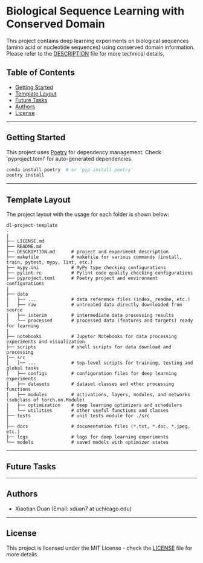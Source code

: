 # Biological Sequence Learning with Conserved Domain
This project contains deep learning experiments on biological sequences (amino acid or nucleotide sequences) using conserved domain information. 
Please refer to the [DESCRIPTION](docs/DESCRIPTION.md) file for more technical details.


## Table of Contents  
-   [Getting Started](#getting-started)
-   [Template Layout](#template-layout)
-   [Future Tasks](#future-tasks)
-   [Authors](#authors)
-   [License](#license)


---
## Getting Started
This project uses [Poetry](https://python-poetry.org/) for dependency management. 
Check 'pyproject.toml' for auto-generated dependencies. 
```bash
conda install poetry  # or 'pip install poetry'
poetry install
```


---
## Template Layout
The project layout with the usage for each folder is shown below:
```text
dl-project-template
.
|
├── LICENSE.md
├── README.md
├── DESCRIPTION.md      # project and experiment description
├── makefile            # makefile for various commands (install, train, pytest, mypy, lint, etc.) 
├── mypy.ini            # MyPy type checking configurations
├── pylint.rc           # Pylint code quality checking configurations
├── pyproject.toml      # Poetry project and environment configurations
|
├── data
|   ├── ...             # data reference files (index, readme, etc.)
│   ├── raw             # untreated data directly downloaded from source
│   ├── interim         # intermediate data processing results
│   └── processed       # processed data (features and targets) ready for learning
|
├── notebooks           # Jupyter Notebooks for data processing experiments and visualization
├── scripts             # shell scripts for data download and processing
│── src    
│   │── ...             # top-level scripts for training, testing and global tasks
│   ├── configs         # configuration files for deep learning experiments
│   ├── datasets        # dataset classes and other processing functions
│   ├── modules         # activations, layers, modules, and networks (subclass of torch.nn.Module)
│   ├── optimization    # deep learning optimizers and schedulers
│   └── utilities       # other useful functions and classes
├── tests               # unit tests module for ./src
│
├── docs                # documentation files (*.txt, *.doc, *.jpeg, etc.)
├── logs                # logs for deep learning experiments
└── models              # saved models with optimizer states
```


---
## Future Tasks
<!-- TODO -->


---
## Authors
* Xiaotian Duan (Email: xduan7 at uchicago.edu)


---
## License
This project is licensed under the MIT License - check the [LICENSE](LICENSE.md) file for more details.

